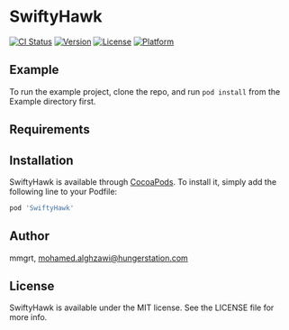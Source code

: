 # SwiftyHawk

[![CI Status](https://img.shields.io/travis/mmgrt/SwiftyHawk.svg?style=flat)](https://travis-ci.org/mmgrt/SwiftyHawk)
[![Version](https://img.shields.io/cocoapods/v/SwiftyHawk.svg?style=flat)](https://cocoapods.org/pods/SwiftyHawk)
[![License](https://img.shields.io/cocoapods/l/SwiftyHawk.svg?style=flat)](https://cocoapods.org/pods/SwiftyHawk)
[![Platform](https://img.shields.io/cocoapods/p/SwiftyHawk.svg?style=flat)](https://cocoapods.org/pods/SwiftyHawk)

## Example

To run the example project, clone the repo, and run `pod install` from the Example directory first.

## Requirements

## Installation

SwiftyHawk is available through [CocoaPods](https://cocoapods.org). To install
it, simply add the following line to your Podfile:

```ruby
pod 'SwiftyHawk'
```

## Author

mmgrt, mohamed.alghzawi@hungerstation.com

## License

SwiftyHawk is available under the MIT license. See the LICENSE file for more info.
